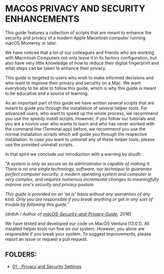 # MACOS PRIVACY AND SECURITY ENHANCEMENTS

This guide features a collection of scripts that are meant to enhance the security and privacy of a modern Apple Macintosh computer running macOS Monterey or later.

We have noticed that a lot of our colleagues and friends who are working with Macintosh Computers not only leave it in its factory configuration, but also have very little knowledge of how to reduce their digital fingerprint and what steps can be taken to enhance their privacy.

This guide is targeted to users who wish to make informed decisions and who want to improve their privacy and security on a Mac. We want everybody to be able to follow this guide, which is why this guide is meant to be educative and a source of learning.

As an important part of this guide we have written several scripts that are meant to guide you through the installation of several helper tools. For advanced users, who want to speed up the whole process, we recommend you use the speedy install scripts. However, if you follow our tutorials and you are a novice user who wants to learn and who has never worked with the command line (Terminal.app) before, we recommend you use the normal installation scripts which will guide you through the respective installation. In case you want to uninstall any of these helper tools, please use the provided uninstall scripts.

In that spirit we conclude our introduction with a warning by *drudh*:

*"A system is only as secure as its administrator is capable of making it. There is no one single technology, software, nor technique to guarantee perfect computer security; a modern operating system and computer is very complex, and requires numerous incremental changes to meaningfully improve one's security and privacy posture.*

*This guide is provided on an 'as is' basis without any warranties of any kind. Only you are responsible if you break anything or get in any sort of trouble by following this guide."*

*(drduh / Author of [macOS-Security-and-Privacy-Guide](https://github.com/drduh/macOS-Security-and-Privacy-Guide), 2016)*

We have tested and developed our code on MacOS Ventura (13.0.1). All installed helper tools run fine on our system. However, you alone are responsible if you break your system. To suggest improvements, please report an issue or request a pull request.

## FOLDERS:

- [01 - Privacy and Security Settings](01_Privacy-and-Security-Settings)
